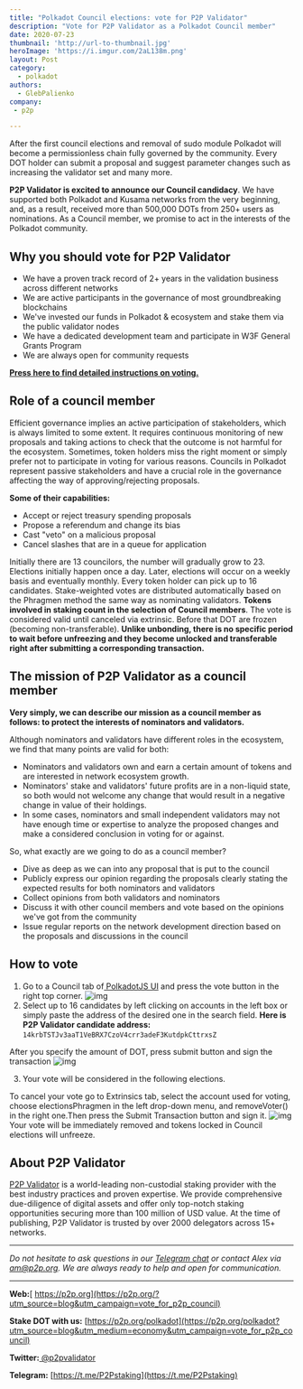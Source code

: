 ```yaml
---
title: "Polkadot Council elections: vote for P2P Validator"
description: "Vote for P2P Validator as a Polkadot Council member"
date: 2020-07-23
thumbnail: 'http://url-to-thumbnail.jpg'
heroImage: 'https://i.imgur.com/2aL138m.png'
layout: Post
category:
  - polkadot
authors:
  - GlebPalienko
company:
 - p2p

---
```


After the first council elections and removal of sudo module Polkadot will become a permissionless chain fully governed by the community. Every DOT holder can submit a proposal and suggest parameter changes such as increasing the validator set and many more.

**P2P Validator is excited to announce our Council candidacy**. We have supported both Polkadot and Kusama networks from the very beginning, and, as a result, received more than 500,000 DOTs from 250+ users as nominations. As a Council member, we promise to act in the interests of the Polkadot community.

## Why you should vote for P2P Validator
- We have a proven track record of 2+ years in the validation business across different networks
- We are active participants in the governance of most groundbreaking blockchains
- We've invested our funds in Polkadot & ecosystem and stake them via the public validator nodes
- We have a dedicated development team and participate in W3F General Grants Program
- We are always open for community requests

**[Press here to find detailed instructions on voting.](#how-to-vote)**

## Role of a council member
Efficient governance implies an active participation of stakeholders, which is always limited to some extent. It requires continuous monitoring of new proposals and taking actions to check that the outcome is not harmful for the ecosystem. Sometimes, token holders miss the right moment or simply prefer not to participate in voting for various reasons. Councils in Polkadot represent passive stakeholders and have a crucial role in the governance affecting the way of approving/rejecting proposals.

**Some of their capabilities:**
- Accept or reject treasury spending proposals
-  Propose a referendum and change its bias
-  Cast "veto" on a malicious proposal 
-  Cancel slashes that are in a queue for application

Initially there are 13 councilors, the number will gradually grow to 23. Elections initially happen once a day. Later, elections will occur on a weekly basis and eventually monthly. Every token holder can pick up to 16 candidates. Stake-weighted votes are distributed automatically based on the Phragmen method the same way as nominating validators. **Tokens involved in staking count in the selection of Council members**. The vote is considered valid until canceled via extrinsic. Before that DOT are frozen (becoming non-transferable). **Unlike unbonding, there is no specific period to wait before unfreezing and they become unlocked and transferable right after submitting a corresponding transaction.**

## The mission of P2P Validator as a council member

**Very simply, we can describe our mission as a council member as follows: to protect the interests of nominators and validators.**

Although nominators and validators have different roles in the ecosystem, we find that many points are valid for both:
- Nominators and validators own and earn a certain amount of tokens and are interested in network ecosystem growth.
- Nominators' stake and validators' future profits are in a non-liquid state, so both would not welcome any change that would result in a negative change in value of their holdings.
- In some cases, nominators and small independent validators may not have enough time or expertise to analyze the proposed changes and make a considered conclusion in voting for or against.

So, what exactly are we going to do as a council member?
- Dive as deep as we can into any proposal that is put to the council
- Publicly express our opinion regarding the proposals clearly stating the expected results for both nominators and validators
- Collect opinions from both validators and nominators
- Discuss it with other council members and vote based on the opinions we've got from the community
- Issue regular reports on the network development direction based on the proposals and discussions in the council

## How to vote
1. Go to a Council tab of[ PolkadotJS UI](https://polkadot.js.org/apps/#/council) and press the vote button in the right top corner.
![img](https://i.imgur.com/Zx4vQeR.png)
2. Select up to 16 candidates by left clicking on accounts in the left box or simply paste the address of the desired one in the search field. **Here is P2P Validator candidate address:**
``14krbTSTJv3aaT1VeBRX7CzoV4crr3adeF3KutdpkCttrxsZ``

After you specify the amount of DOT, press submit button and sign the transaction
![img](https://i.imgur.com/M3NZryj.png)

3. Your vote will be considered in the following elections.

To cancel your vote go to Extrinsics tab, select the account used for voting, choose electionsPhragmen in the left drop-down menu, and removeVoter() in the right one.Then press the Submit Transaction button and sign it.
![img](https://i.imgur.com/B1VwAOr.png)
Your vote will be immediately removed and tokens locked in Council elections will unfreeze.

## About P2P Validator
[P2P Validator](https://p2p.org/?utm_source=blog&utm_campaign=vote_for_p2p_council) is a world-leading non-custodial staking provider with the best industry practices and proven expertise. We provide comprehensive due-diligence of digital assets and offer only top-notch staking opportunities securing more than 100 million of USD value. At the time of publishing, P2P Validator is trusted by over 2000 delegators across 15+ networks.

------

*Do not hesitate to ask questions in our [Telegram chat](https://t.me/P2Pstaking) or contact Alex via am@p2p.org. We are always ready to help and open for communication.*

------

**Web:**[ https://p2p.org](https://p2p.org/?utm_source=blog&utm_campaign=vote_for_p2p_council)

**Stake DOT with us:** [https://p2p.org/polkadot](https://p2p.org/polkadot?utm_source=blog&utm_medium=economy&utm_campaign=vote_for_p2p_council)

**Twitter:**[ @p2pvalidator](https://twitter.com/p2pvalidator)

**Telegram:** [https://t.me/P2Pstaking](https://t.me/P2Pstaking)